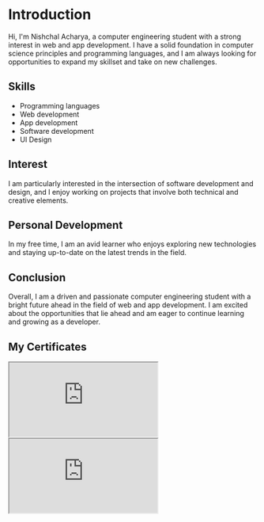 <h1>Introduction</h1>
    <p>Hi, I'm Nishchal Acharya, a computer engineering student with a strong interest in web and app development. I have a solid foundation in computer science principles and programming languages, and I am always looking for opportunities to expand my skillset and take on new challenges.</p>

<h2>Skills</h2>
<ul>
  <li>Programming languages</li>
  <li>Web development</li>
  <li>App development</li>
  <li>Software development</li>
  <li>UI Design</li>
</ul>

<h2>Interest</h2>
<p>I am particularly interested in the intersection of software development and design, and I enjoy working on projects that involve both technical and creative elements.</p>

<h2>Personal Development</h2>
<p>In my free time, I am an avid learner who enjoys exploring new technologies and staying up-to-date on the latest trends in the field.</p>

<h2>Conclusion</h2>
<p>Overall, I am a driven and passionate computer engineering student with a bright future ahead in the field of web and app development. I am excited about the opportunities that lie ahead and am eager to continue learning and growing as a developer.</p>

<h2>My Certificates</h2>
<iframe src="https://www.hackerrank.com/certificates/iframe/8c2d5a1146de" title="SQL Certificate"></iframe>
<iframe src="https://www.hackerrank.com/certificates/iframe/c3f62970bb65" title="Java Certificate"></iframe>



